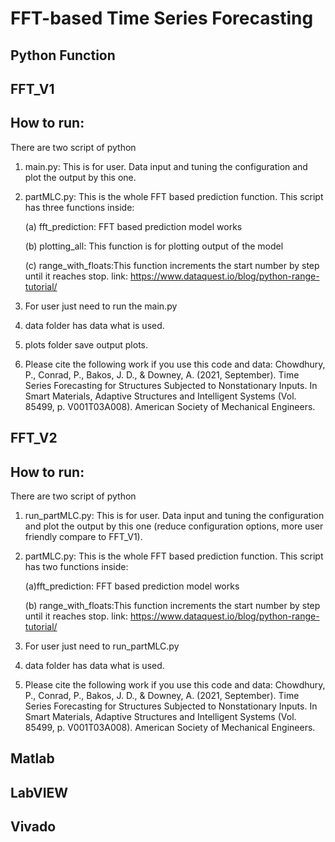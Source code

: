 # FFT-based Time Series Forecasting
## Python Function
## FFT_V1
## How to run:
There are two script of python
1. main.py:  This is for user. Data input and tuning the configuration and plot the output by this one.
2. partMLC.py:  This is the whole FFT based prediction function.
    This script has three functions inside:
    
    (a) fft_prediction:  FFT based prediction model works
    
    (b) plotting_all:  This function is for plotting output of the model
    
    (c) range_with_floats:This function increments the start number by step until it reaches stop.
    link: https://www.dataquest.io/blog/python-range-tutorial/
3. For user just need to run the main.py
4. data folder has data what is used.
5. plots folder save output plots.
6. Please cite the following work if you use this code and data:  Chowdhury, P., Conrad, P., Bakos, J. D., & Downey, A. (2021, September). Time Series Forecasting for Structures Subjected to Nonstationary Inputs. In Smart Materials, Adaptive Structures and Intelligent Systems (Vol. 85499, p. V001T03A008). American Society of Mechanical Engineers.
## FFT_V2
## How to run:
There are two script of python
1. run_partMLC.py:  This is for user. Data input and tuning the configuration and plot the output by this one (reduce configuration options, more user friendly compare to FFT_V1).
2. partMLC.py:  This is the whole FFT based prediction function.
    This script has two functions inside:
    
    (a)fft_prediction:  FFT based prediction model works
    
    (b) range_with_floats:This function increments the start number by step until it reaches stop.
    link: https://www.dataquest.io/blog/python-range-tutorial/
3. For user just need to run_partMLC.py
4. data folder has data what is used.
5. Please cite the following work if you use this code and data:  Chowdhury, P., Conrad, P., Bakos, J. D., & Downey, A. (2021, September). Time Series Forecasting for Structures Subjected to Nonstationary Inputs. In Smart Materials, Adaptive Structures and Intelligent Systems (Vol. 85499, p. V001T03A008). American Society of Mechanical Engineers.




## Matlab

## LabVIEW

## Vivado



